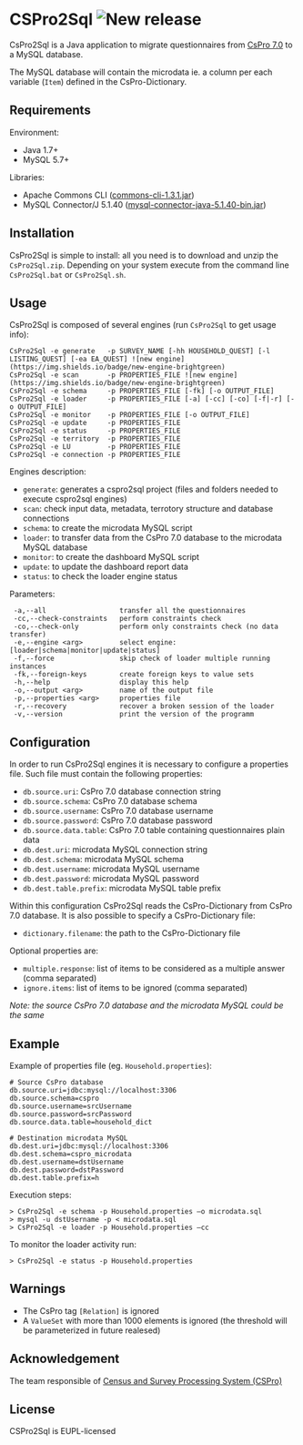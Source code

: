 # CSPro2Sql ![New release](https://img.shields.io/badge/new-release%201.0-brightgreen?style=flat-square)

CsPro2Sql is a Java application to migrate questionnaires from [CsPro 7.0](http://www.csprousers.org/beta/) to a MySQL database.

The MySQL database will contain the microdata ie. a column per each variable (`Item`) defined in the CsPro-Dictionary.

## Requirements

Environment:

* Java 1.7+
* MySQL 5.7+

Libraries:

* Apache Commons CLI ([commons-cli-1.3.1.jar](https://commons.apache.org/proper/commons-cli/download_cli.cgi))
* MySQL Connector/J 5.1.40 ([mysql-connector-java-5.1.40-bin.jar](https://dev.mysql.com/downloads/connector/j/))

## Installation

CsPro2Sql is simple to install: all you need is to download and unzip the `CsPro2Sql.zip`. Depending on your system execute from the command line `CsPro2Sql.bat` or `CsPro2Sql.sh`.

## Usage

CsPro2Sql is composed of several engines (run `CsPro2Sql` to get usage info):
```
CsPro2Sql -e generate   -p SURVEY_NAME [-hh HOUSEHOLD_QUEST] [-l LISTING_QUEST] [-ea EA_QUEST] ![new engine](https://img.shields.io/badge/new-engine-brightgreen)
CsPro2Sql -e scan       -p PROPERTIES_FILE ![new engine](https://img.shields.io/badge/new-engine-brightgreen)
CsPro2Sql -e schema     -p PROPERTIES_FILE [-fk] [-o OUTPUT_FILE]
CsPro2Sql -e loader     -p PROPERTIES_FILE [-a] [-cc] [-co] [-f|-r] [-o OUTPUT_FILE]
CsPro2Sql -e monitor    -p PROPERTIES_FILE [-o OUTPUT_FILE]
CsPro2Sql -e update     -p PROPERTIES_FILE
CsPro2Sql -e status     -p PROPERTIES_FILE
CsPro2Sql -e territory  -p PROPERTIES_FILE
CsPro2Sql -e LU         -p PROPERTIES_FILE
CsPro2Sql -e connection -p PROPERTIES_FILE
```

Engines description:

* `generate`:  generates a cspro2sql project (files and folders needed to execute cspro2sql engines)
* `scan`:  check input data, metadata, terrotory structure and database connections
* `schema`:  to create the microdata MySQL script
* `loader`:  to transfer data from the CsPro 7.0 database to the microdata MySQL database
* `monitor`: to create the dashboard MySQL script
* `update`:  to update the dashboard report data
* `status`:  to check the loader engine status

Parameters:
```
 -a,--all                  transfer all the questionnaires
 -cc,--check-constraints   perform constraints check
 -co,--check-only          perform only constraints check (no data transfer)
 -e,--engine <arg>         select engine: [loader|schema|monitor|update|status]
 -f,--force                skip check of loader multiple running instances
 -fk,--foreign-keys        create foreign keys to value sets
 -h,--help                 display this help
 -o,--output <arg>         name of the output file
 -p,--properties <arg>     properties file
 -r,--recovery             recover a broken session of the loader
 -v,--version              print the version of the programm
```

## Configuration

In order to run CsPro2Sql engines it is necessary to configure a properties file. Such file must contain the following properties:

* `db.source.uri`: CsPro 7.0 database connection string
* `db.source.schema`: CsPro 7.0 database schema
* `db.source.username`: CsPro 7.0 database username
* `db.source.password`: CsPro 7.0 database password
* `db.source.data.table`: CsPro 7.0 table containing questionnaires plain data
* `db.dest.uri`: microdata MySQL connection string
* `db.dest.schema`: microdata MySQL schema
* `db.dest.username`: microdata MySQL username
* `db.dest.password`: microdata MySQL password
* `db.dest.table.prefix`: microdata MySQL table prefix

Within this configuration CsPro2Sql reads the CsPro-Dictionary from CsPro 7.0 database. It is also possible to specify a CsPro-Dictionary file:

* `dictionary.filename`: the path to the CsPro-Dictionary file

Optional properties are:

* `multiple.response`: list of items to be considered as a multiple answer (comma separated)
* `ignore.items`: list of items to be ignored (comma separated)

*Note: the source CsPro 7.0 database and the microdata MySQL could be the same*

## Example

Example of properties file (eg. `Household.properties`):
```
# Source CsPro database
db.source.uri=jdbc:mysql://localhost:3306
db.source.schema=cspro
db.source.username=srcUsername
db.source.password=srcPassword
db.source.data.table=household_dict

# Destination microdata MySQL
db.dest.uri=jdbc:mysql://localhost:3306
db.dest.schema=cspro_microdata
db.dest.username=dstUsername
db.dest.password=dstPassword
db.dest.table.prefix=h
```

Execution steps:
```
> CsPro2Sql -e schema -p Household.properties –o microdata.sql
> mysql -u dstUsername -p < microdata.sql
> CsPro2Sql -e loader -p Household.properties –cc
```

To monitor the loader activity run:
```
> CsPro2Sql -e status -p Household.properties
```

## Warnings

* The CsPro tag `[Relation]` is ignored
* A `ValueSet` with more than 1000 elements is ignored (the threshold will be parameterized in future realesed)

## Acknowledgement
The team responsible of [Census and Survey Processing System (CSPro)](https://www.census.gov/population/international/software/cspro/) 

## License
CSPro2Sql is EUPL-licensed
